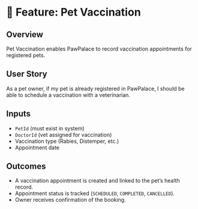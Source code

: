 # 🐾 Feature: Pet Vaccination

## Overview
Pet Vaccination enables PawPalace to record vaccination appointments for registered pets.

## User Story
As a pet owner, if my pet is already registered in PawPalace, I should be able to schedule a vaccination with a veterinarian.

## Inputs
- `PetId` (must exist in system)
- `DoctorId` (vet assigned for vaccination)
- Vaccination type (Rabies, Distemper, etc.)
- Appointment date

## Outcomes
- A vaccination appointment is created and linked to the pet’s health record.
- Appointment status is tracked (`SCHEDULED`, `COMPLETED`, `CANCELLED`).
- Owner receives confirmation of the booking.